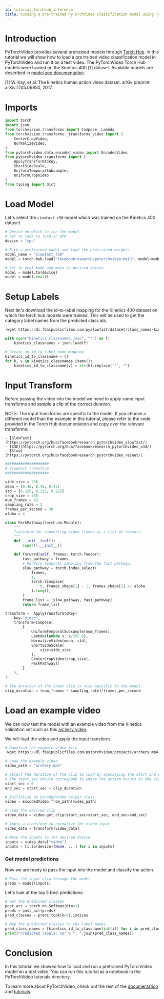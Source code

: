 ```yaml
---
id: tutorial_torchhub_inference
title: Running a pre-trained PyTorchVideo classification model using Torch Hub
---
```


# Introduction

PyTorchVideo provides several pretrained models through [Torch Hub](https://pytorch.org/hub/). In this tutorial we will show how to load a pre trained video classification model in PyTorchVideo and run it on a test video. The PyTorchVideo Torch Hub models were trained on the Kinetics 400 [1] dataset.  Available models are described in [model zoo documentation](https://pytorchvideo.readthedocs.io/en/latest/model_zoo.html).

[1] W. Kay, et al. The kinetics human action video dataset. arXiv preprint arXiv:1705.06950, 2017.


# Imports

```python
import torch
import json
from torchvision.transforms import Compose, Lambda
from torchvision.transforms._transforms_video import (
    CenterCropVideo,
    NormalizeVideo,
)
from pytorchvideo.data.encoded_video import EncodedVideo
from pytorchvideo.transforms import (
    ApplyTransformToKey,
    ShortSideScale,
    UniformTemporalSubsample,
    UniformCropVideo
)
from typing import Dict
```

# Load Model

Let's select the `slowfast_r50` model which was trained on the Kinetics 400 dataset.

```python
# Device on which to run the model
# Set to cuda to load on GPU
device = "cpu"

# Pick a pretrained model and load the pretrained weights
model_name = "slowfast_r50"
model = torch.hub.load("facebookresearch/pytorchvideo:main", model=model_name, pretrained=True)

# Set to eval mode and move to desired device
model = model.to(device)
model = model.eval()
```

# Setup Labels

Next let's download the id-to-label mapping for the Kinetics 400 dataset on which the torch hub models were trained. This will be used to get the category label names from the predicted class ids.

```python
!wget https://dl.fbaipublicfiles.com/pyslowfast/dataset/class_names/kinetics_classnames.json
```

```python
with open("kinetics_classnames.json", "r") as f:
    kinetics_classnames = json.load(f)

# Create an id to label name mapping
kinetics_id_to_classname = {}
for k, v in kinetics_classnames.items():
    kinetics_id_to_classname[v] = str(k).replace('"', "")
```

# Input Transform

Before passing the video into the model we need to apply some input transforms and sample a clip of the correct duration.

NOTE: The input transforms are specific to the model. If you choose a different model than the example in this tutorial, please refer to the code provided in the Torch Hub documentation and copy over the relevant transforms:

    - [SlowFast](https://pytorch.org/hub/facebookresearch_pytorchvideo_slowfast/)
    - [X3D](https://pytorch.org/hub/facebookresearch_pytorchvideo_x3d/)
    - [Slow](https://pytorch.org/hub/facebookresearch_pytorchvideo_resnet/)

```python
####################
# SlowFast transform
####################

side_size = 256
mean = [0.45, 0.45, 0.45]
std = [0.225, 0.225, 0.225]
crop_size = 256
num_frames = 32
sampling_rate = 2
frames_per_second = 30
alpha = 4

class PackPathway(torch.nn.Module):
    """
    Transform for converting video frames as a list of tensors.
    """
    def __init__(self):
        super().__init__()

    def forward(self, frames: torch.Tensor):
        fast_pathway = frames
        # Perform temporal sampling from the fast pathway.
        slow_pathway = torch.index_select(
            frames,
            1,
            torch.linspace(
                0, frames.shape[1] - 1, frames.shape[1] // alpha
            ).long(),
        )
        frame_list = [slow_pathway, fast_pathway]
        return frame_list

transform =  ApplyTransformToKey(
    key="video",
    transform=Compose(
        [
            UniformTemporalSubsample(num_frames),
            Lambda(lambda x: x/255.0),
            NormalizeVideo(mean, std),
            ShortSideScale(
                size=side_size
            ),
            CenterCropVideo(crop_size),
            PackPathway()
        ]
    ),
)

# The duration of the input clip is also specific to the model.
clip_duration = (num_frames * sampling_rate)/frames_per_second
```

# Load an example video
We can now test the model with an example video from the Kinetics validation set such as this [archery video](https://www.youtube.com/watch?v=3and4vWkW4s).

We will load the video and apply the input transform.


```python
# Download the example video file
!wget https://dl.fbaipublicfiles.com/pytorchvideo/projects/archery.mp4
```

```python
# Load the example video
video_path = "archery.mp4"

# Select the duration of the clip to load by specifying the start and end duration
# The start_sec should correspond to where the action occurs in the video
start_sec = 0
end_sec = start_sec + clip_duration

# Initialize an EncodedVideo helper class
video = EncodedVideo.from_path(video_path)

# Load the desired clip
video_data = video.get_clip(start_sec=start_sec, end_sec=end_sec)

# Apply a transform to normalize the video input
video_data = transform(video_data)

# Move the inputs to the desired device
inputs = video_data["video"]
inputs = [i.to(device)[None, ...] for i in inputs]
```

### Get model predictions

Now we are ready to pass the input into the model and classify the action.

```python
# Pass the input clip through the model
preds = model(inputs)
```

Let's look at the top 5 best predictions:

```python
# Get the predicted classes
post_act = torch.nn.Softmax(dim=1)
preds = post_act(preds)
pred_classes = preds.topk(k=5).indices

# Map the predicted classes to the label names
pred_class_names = [kinetics_id_to_classname[int(i)] for i in pred_classes[0]]
print("Predicted labels: %s" % ", ".join(pred_class_names))
```

# Conclusion

In this tutorial we showed how to load and run a pretrained PyTorchVideo model on a test video. You can run this tutorial as a notebook in the PyTorchVideo tutorials directory.

To learn more about PyTorchVideo, check out the rest of the [documentation](https://pytorchvideo.readthedocs.io/en/latest/index.html) and [tutorials](https://pytorchvideo.org/docs/tutorial_overview).
